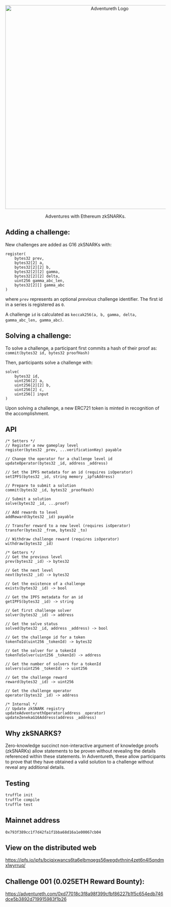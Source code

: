 <p align="center">
	<img src="https://user-images.githubusercontent.com/25379378/75189749-b4ea6500-5703-11ea-91d9-529ef4264dbe.png" width="640" alt="Adventureth Logo" />
	<p align="center">
		Adventures with Ethereum zkSNARKs.
	</p>
</p>

## Adding a challenge:

New challenges are added as G16 zkSNARKs with:

```
register(
	bytes32 prev,
	bytes32[2] a,
	bytes32[2][2] b,
	bytes32[2][2] gamma,
	bytes32[2][2] delta,
	uint256 gamma_abc_len,
	bytes32[2][] gamma_abc
)

```

where `prev` represents an optional _previous_ challenge identifier. The first id in a series is registered as `0`.

A challenge `id` is calculated as `keccak256(a, b, gamma, delta, gamma_abc_len, gamma_abc)`.

## Solving a challenge:

To solve a challenge, a participant first commits a hash of their proof as: `commit(bytes32 id, bytes32 proofHash)`

Then, participants solve a challenge with:

```
solve(
	bytes32 id,
	uint256[2] a,
	uint256[2][2] b,
	uint256[2] c,
	uint256[] input
)
```

Upon solving a challenge, a new ERC721 token is minted in recognition of the accomplishment.

## API

```
/* Setters */
// Register a new gameplay level
register(bytes32 _prev, ...verificationKey) payable

// Change the operator for a challenge level id
updateOperator(bytes32 _id, address _address)

// Set the IPFS metadata for an id (requires isOperator)
setIPFS(bytes32 _id, string memory _ipfsAddress)

// Prepare to submit a solution
commit(bytes32 _id, bytes32 _proofHash)

// Submit a solution
solve(bytes32 _id, ...proof)

// Add rewards to level
addReward(bytes32 _id) payable

// Transfer reward to a new level (requires isOperator)
transfer(bytes32 _from, bytes32 _to)

// Withdraw challenge reward (requires isOperator)
withdraw(bytes32 _id)

/* Getters */
// Get the previous level
prev(bytes32 _id) -> bytes32

// Get the next level
next(bytes32 _id) -> bytes32

// Get the existence of a challenge
exists(bytes32 _id) -> bool

// Get the IPFS metadata for an id
getIPFS(bytes32 _id) -> string

// Get first challenge solver
solver(bytes32 _id) -> address

// Get the solve status
solved(bytes32 _id, address _address) -> bool

// Get the challenge id for a token
tokenToId(uint256 _tokenId) -> bytes32

// Get the solver for a tokenId
tokenToSolver(uint256 _tokenId) -> address

// Get the number of solvers for a tokenId
solvers(uint256 _tokenId) -> uint256

// Get the challenge reward
reward(bytes32 _id) -> uint256

// Get the challenge operator
operator(bytes32 _id) -> address

/* Internal */
// Update zkSNARK registry
updateAdventurethOperator(address _operator)
updateZenekaG16Address(address _address)
```

## Why zkSNARKS?

Zero-knowledge succinct non-interactive argument of knowledge proofs (zkSNARKs) allow statements to be proven without revealing the details referenced within these statements. In Adventureth, these allow participants to prove that they have obtained a valid solution to a challenge without reveal any additional details.

## Testing

```bash
truffle init
truffle compile
truffle test
```

## Mainnet address

```
0x793f389cc1f7d42fa1f1bba68d16a1e00067cb04
```

## View on the distributed web

https://ipfs.io/ipfs/bciqjxwancs6ta6elbmqegs56wegdvthnin4zet6n4l5qndmxlwyrruq/

## Challenge 001 (0.025ETH Reward Bounty):

https://adventureth.com/0xd77018c3f8a98f399cfbf86227b1f5c654edb746dce5b3892d719915983f1b26
